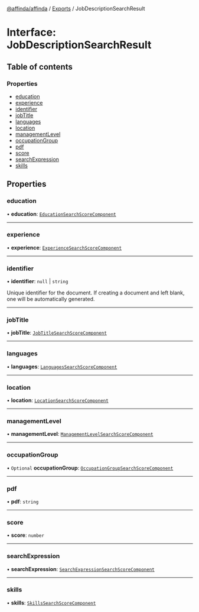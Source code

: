[@affinda/affinda](../README.md) / [Exports](../modules.md) / JobDescriptionSearchResult

# Interface: JobDescriptionSearchResult

## Table of contents

### Properties

- [education](JobDescriptionSearchResult.md#education)
- [experience](JobDescriptionSearchResult.md#experience)
- [identifier](JobDescriptionSearchResult.md#identifier)
- [jobTitle](JobDescriptionSearchResult.md#jobtitle)
- [languages](JobDescriptionSearchResult.md#languages)
- [location](JobDescriptionSearchResult.md#location)
- [managementLevel](JobDescriptionSearchResult.md#managementlevel)
- [occupationGroup](JobDescriptionSearchResult.md#occupationgroup)
- [pdf](JobDescriptionSearchResult.md#pdf)
- [score](JobDescriptionSearchResult.md#score)
- [searchExpression](JobDescriptionSearchResult.md#searchexpression)
- [skills](JobDescriptionSearchResult.md#skills)

## Properties

### education

• **education**: [`EducationSearchScoreComponent`](EducationSearchScoreComponent.md)

___

### experience

• **experience**: [`ExperienceSearchScoreComponent`](ExperienceSearchScoreComponent.md)

___

### identifier

• **identifier**: ``null`` \| `string`

Unique identifier for the document. If creating a document and left blank, one will be automatically generated.

___

### jobTitle

• **jobTitle**: [`JobTitleSearchScoreComponent`](JobTitleSearchScoreComponent.md)

___

### languages

• **languages**: [`LanguagesSearchScoreComponent`](LanguagesSearchScoreComponent.md)

___

### location

• **location**: [`LocationSearchScoreComponent`](LocationSearchScoreComponent.md)

___

### managementLevel

• **managementLevel**: [`ManagementLevelSearchScoreComponent`](ManagementLevelSearchScoreComponent.md)

___

### occupationGroup

• `Optional` **occupationGroup**: [`OccupationGroupSearchScoreComponent`](OccupationGroupSearchScoreComponent.md)

___

### pdf

• **pdf**: `string`

___

### score

• **score**: `number`

___

### searchExpression

• **searchExpression**: [`SearchExpressionSearchScoreComponent`](SearchExpressionSearchScoreComponent.md)

___

### skills

• **skills**: [`SkillsSearchScoreComponent`](SkillsSearchScoreComponent.md)
